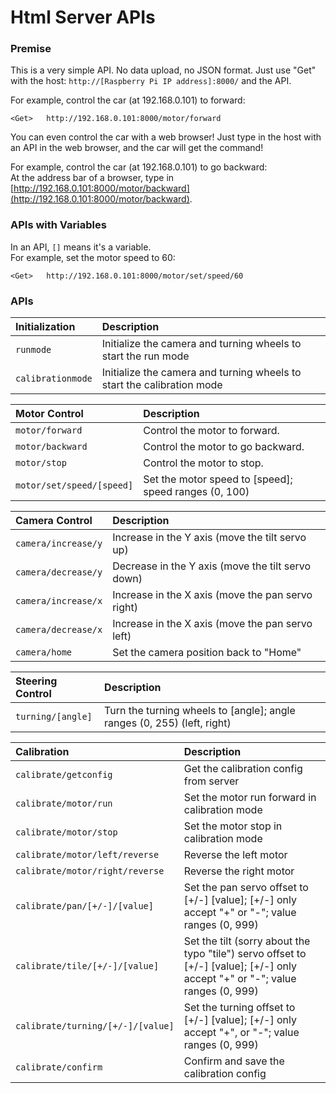 # Html Server APIs


### Premise
This is a very simple API. No data upload, no JSON format.
Just use "Get" with the host: `http://[Raspberry Pi IP address]:8000/` and the API.   
   
For example, control the car (at 192.168.0.101) to forward:

	<Get>	http://192.168.0.101:8000/motor/forward

You can even control the car with a web browser!
Just type in the host with an API in the web browser, and the car will get the command!   
   
For example, control the car (at 192.168.0.101) to go backward: </br>
At the address bar of a browser,
type in [http://192.168.0.101:8000/motor/backward](http://192.168.0.101:8000/motor/backward).

### APIs with Variables
In an API, `[]` means it's a variable.   
For example, set the motor speed to 60:

	<Get>	http://192.168.0.101:8000/motor/set/speed/60

### APIs

|**Initialization**              |Description|
|:----------------------------------|:--------------------------|
|`runmode`							|Initialize the camera and turning wheels to start the run mode|
|`calibrationmode`					|Initialize the camera and turning wheels to start the calibration mode|   

|**Motor Control**               |Description|
|:----------------------------------|:--------------------------|
|`motor/forward`					|Control the motor to forward.|
|`motor/backward`					|Control the motor to go backward.|
|`motor/stop`						|Control the motor to stop.|
|`motor/set/speed/[speed]`			|Set the motor speed to [speed]; speed ranges (0, 100)|    

|**Camera Control**              |Description|
|:----------------------------------|:--------------------------|
|`camera/increase/y`				|Increase in the Y axis (move the tilt servo up)|
|`camera/decrease/y`				|Decrease in the Y axis (move the tilt servo down)|
|`camera/increase/x`				|Increase in the X axis (move the pan servo right)|
|`camera/decrease/x`				|Increase in the X axis (move the pan servo left)|
|`camera/home`						|Set the camera position back to "Home"|  

|**Steering Control**            |Description|
|:----------------------------------|:--------------------------|
|`turning/[angle]`					|Turn the turning wheels to [angle]; angle ranges (0, 255) (left, right)|  

|**Calibration**				  |Description|
|:----------------------------------|:--------------------------|
|`calibrate/getconfig`				|Get the calibration config from server|
|`calibrate/motor/run`				|Set the motor run forward in calibration mode|
|`calibrate/motor/stop`				|Set the motor stop in calibration mode|
|`calibrate/motor/left/reverse`		|Reverse the left motor|
|`calibrate/motor/right/reverse`	|Reverse the right motor|
|`calibrate/pan/[+/-]/[value]`		|Set the pan servo offset to [+/-] [value]; [+/-] only accept "+" or "-"; value ranges (0, 999)|
|`calibrate/tile/[+/-]/[value]`		|Set the tilt (sorry about the typo "tile") servo offset to [+/-] [value]; [+/-] only accept "+" or "-"; value ranges (0, 999)|
|`calibrate/turning/[+/-]/[value]`	|Set the turning offset to [+/-] [value]; [+/-] only accept "+", or "-"; value ranges (0, 999)|
|`calibrate/confirm`				|Confirm and save the calibration config|


